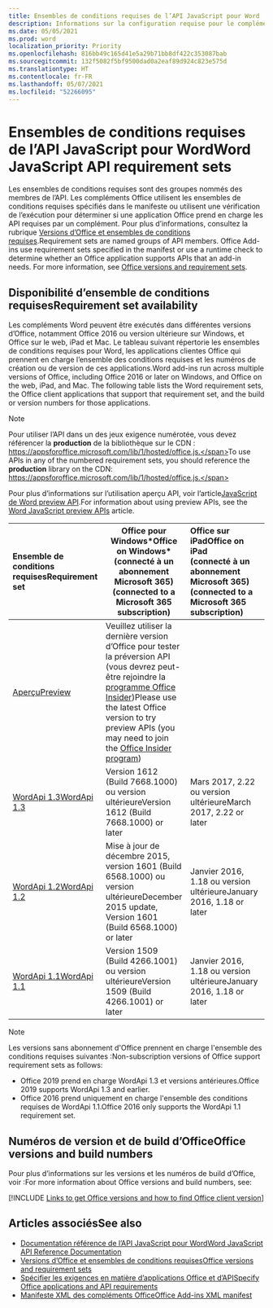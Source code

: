 ```yaml
---
title: Ensembles de conditions requises de l’API JavaScript pour Word
description: Informations sur la configuration requise pour le complément Office sur les builds Word.
ms.date: 05/05/2021
ms.prod: word
localization_priority: Priority
ms.openlocfilehash: 816bb49c165d41e5a29b71bb8df422c353087bab
ms.sourcegitcommit: 132f5082f5bf9500dad0a2eaf89d924c823e575d
ms.translationtype: HT
ms.contentlocale: fr-FR
ms.lasthandoff: 05/07/2021
ms.locfileid: "52266095"
---
```

# <a name="word-javascript-api-requirement-sets"></a><span data-ttu-id="ffa97-103">Ensembles de conditions requises de l’API JavaScript pour Word</span><span class="sxs-lookup"><span data-stu-id="ffa97-103">Word JavaScript API requirement sets</span></span>

<span data-ttu-id="ffa97-p101">Les ensembles de conditions requises sont des groupes nommés des membres de l’API. Les compléments Office utilisent les ensembles de conditions requises spécifiés dans le manifeste ou utilisent une vérification de l’exécution pour déterminer si une application Office prend en charge les API requises par un complément. Pour plus d’informations, consultez la rubrique [Versions d’Office et ensembles de conditions requises](../../develop/office-versions-and-requirement-sets.md).</span><span class="sxs-lookup"><span data-stu-id="ffa97-p101">Requirement sets are named groups of API members. Office Add-ins use requirement sets specified in the manifest or use a runtime check to determine whether an Office application supports APIs that an add-in needs. For more information, see [Office versions and requirement sets](../../develop/office-versions-and-requirement-sets.md).</span></span>

## <a name="requirement-set-availability"></a><span data-ttu-id="ffa97-107">Disponibilité d’ensemble de conditions requises</span><span class="sxs-lookup"><span data-stu-id="ffa97-107">Requirement set availability</span></span>

<span data-ttu-id="ffa97-p102">Les compléments Word peuvent être exécutés dans différentes versions d’Office, notamment Office 2016 ou version ultérieure sur Windows, et Office sur le web, iPad et Mac. Le tableau suivant répertorie les ensembles de conditions requises pour Word, les applications clientes Office qui prennent en charge l’ensemble des conditions requises et les numéros de création ou de version de ces applications.</span><span class="sxs-lookup"><span data-stu-id="ffa97-p102">Word add-ins run across multiple versions of Office, including Office 2016 or later on Windows, and Office on the web, iPad, and Mac. The following table lists the Word requirement sets, the Office client applications that support that requirement set, and the build or version numbers for those applications.</span></span>

> [!NOTE]
> <span data-ttu-id="ffa97-110">Pour utiliser l’API dans un des jeux exigence numérotée, vous devez référencer la **production** de la bibliothèque sur le CDN : https://appsforoffice.microsoft.com/lib/1/hosted/office.js.</span><span class="sxs-lookup"><span data-stu-id="ffa97-110">To use APIs in any of the numbered requirement sets, you should reference the **production** library on the CDN: https://appsforoffice.microsoft.com/lib/1/hosted/office.js.</span></span>
>
> <span data-ttu-id="ffa97-111">Pour plus d’informations sur l’utilisation aperçu API, voir l’article[JavaScript de Word preview API](word-preview-apis.md).</span><span class="sxs-lookup"><span data-stu-id="ffa97-111">For information about using preview APIs, see the [Word JavaScript preview APIs](word-preview-apis.md) article.</span></span>

|  <span data-ttu-id="ffa97-112">Ensemble de conditions requises</span><span class="sxs-lookup"><span data-stu-id="ffa97-112">Requirement set</span></span>  |   <span data-ttu-id="ffa97-113">Office pour Windows\*</span><span class="sxs-lookup"><span data-stu-id="ffa97-113">Office on Windows\*</span></span><br><span data-ttu-id="ffa97-114">(connecté à un abonnement Microsoft 365)</span><span class="sxs-lookup"><span data-stu-id="ffa97-114">(connected to a Microsoft 365 subscription)</span></span>  |  <span data-ttu-id="ffa97-115">Office sur iPad</span><span class="sxs-lookup"><span data-stu-id="ffa97-115">Office on iPad</span></span><br><span data-ttu-id="ffa97-116">(connecté à un abonnement Microsoft 365)</span><span class="sxs-lookup"><span data-stu-id="ffa97-116">(connected to a Microsoft 365 subscription)</span></span>  |  <span data-ttu-id="ffa97-117">Office sur Mac</span><span class="sxs-lookup"><span data-stu-id="ffa97-117">Office on Mac</span></span><br><span data-ttu-id="ffa97-118">(connecté à un abonnement Microsoft 365)</span><span class="sxs-lookup"><span data-stu-id="ffa97-118">(connected to a Microsoft 365 subscription)</span></span>  | <span data-ttu-id="ffa97-119">Office sur le web</span><span class="sxs-lookup"><span data-stu-id="ffa97-119">Office on the web</span></span>  |
|:-----|-----|:-----|:-----|:-----|
| [<span data-ttu-id="ffa97-120">Aperçu</span><span class="sxs-lookup"><span data-stu-id="ffa97-120">Preview</span></span>](word-preview-apis.md) | <span data-ttu-id="ffa97-121">Veuillez utiliser la dernière version d’Office pour tester la préversion API (vous devrez peut-être rejoindre la [programme Office Insider](https://insider.office.com))</span><span class="sxs-lookup"><span data-stu-id="ffa97-121">Please use the latest Office version to try preview APIs (you may need to join the [Office Insider program](https://insider.office.com))</span></span> |
| [<span data-ttu-id="ffa97-122">WordApi 1.3</span><span class="sxs-lookup"><span data-stu-id="ffa97-122">WordApi 1.3</span></span>](word-api-1-3-requirement-set.md) | <span data-ttu-id="ffa97-123">Version 1612 (Build 7668.1000) ou version ultérieure</span><span class="sxs-lookup"><span data-stu-id="ffa97-123">Version 1612 (Build 7668.1000) or later</span></span>| <span data-ttu-id="ffa97-124">Mars 2017, 2.22 ou version ultérieure</span><span class="sxs-lookup"><span data-stu-id="ffa97-124">March 2017, 2.22 or later</span></span> | <span data-ttu-id="ffa97-125">Mars 2017, 15.32 ou version ultérieure</span><span class="sxs-lookup"><span data-stu-id="ffa97-125">March 2017, 15.32 or later</span></span>| <span data-ttu-id="ffa97-126">Mars 2017</span><span class="sxs-lookup"><span data-stu-id="ffa97-126">March 2017</span></span> |
| [<span data-ttu-id="ffa97-127">WordApi 1.2</span><span class="sxs-lookup"><span data-stu-id="ffa97-127">WordApi 1.2</span></span>](word-api-1-2-requirement-set.md) | <span data-ttu-id="ffa97-128">Mise à jour de décembre 2015, version 1601 (Build 6568.1000) ou version ultérieure</span><span class="sxs-lookup"><span data-stu-id="ffa97-128">December 2015 update, Version 1601 (Build 6568.1000) or later</span></span> | <span data-ttu-id="ffa97-129">Janvier 2016, 1.18 ou version ultérieure</span><span class="sxs-lookup"><span data-stu-id="ffa97-129">January 2016, 1.18 or later</span></span> | <span data-ttu-id="ffa97-130">Janvier 2016, 15.19 ou version ultérieure</span><span class="sxs-lookup"><span data-stu-id="ffa97-130">January 2016, 15.19 or later</span></span>| <span data-ttu-id="ffa97-131">Septembre 2016</span><span class="sxs-lookup"><span data-stu-id="ffa97-131">September 2016</span></span> |
| [<span data-ttu-id="ffa97-132">WordApi 1.1</span><span class="sxs-lookup"><span data-stu-id="ffa97-132">WordApi 1.1</span></span>](word-api-1-1-requirement-set.md) | <span data-ttu-id="ffa97-133">Version 1509 (Build 4266.1001) ou version ultérieure</span><span class="sxs-lookup"><span data-stu-id="ffa97-133">Version 1509 (Build 4266.1001) or later</span></span>| <span data-ttu-id="ffa97-134">Janvier 2016, 1.18 ou version ultérieure</span><span class="sxs-lookup"><span data-stu-id="ffa97-134">January 2016, 1.18 or later</span></span> | <span data-ttu-id="ffa97-135">Janvier 2016, 15.19 ou version ultérieure</span><span class="sxs-lookup"><span data-stu-id="ffa97-135">January 2016, 15.19 or later</span></span>| <span data-ttu-id="ffa97-136">Septembre 2016</span><span class="sxs-lookup"><span data-stu-id="ffa97-136">September 2016</span></span> |

> [!NOTE]
> <span data-ttu-id="ffa97-137">Les versions sans abonnement d'Office prennent en charge l'ensemble des conditions requises suivantes :</span><span class="sxs-lookup"><span data-stu-id="ffa97-137">Non-subscription versions of Office support requirement sets as follows:</span></span>
>
> - <span data-ttu-id="ffa97-138">Office 2019 prend en charge WordApi 1.3 et versions antérieures.</span><span class="sxs-lookup"><span data-stu-id="ffa97-138">Office 2019 supports WordApi 1.3 and earlier.</span></span>
> - <span data-ttu-id="ffa97-139">Office 2016 prend uniquement en charge l'ensemble des conditions requises de WordApi 1.1.</span><span class="sxs-lookup"><span data-stu-id="ffa97-139">Office 2016 only supports the WordApi 1.1 requirement set.</span></span>

## <a name="office-versions-and-build-numbers"></a><span data-ttu-id="ffa97-140">Numéros de version et de build d’Office</span><span class="sxs-lookup"><span data-stu-id="ffa97-140">Office versions and build numbers</span></span>

<span data-ttu-id="ffa97-141">Pour plus d’informations sur les versions et les numéros de build d’Office, voir :</span><span class="sxs-lookup"><span data-stu-id="ffa97-141">For more information about Office versions and build numbers, see:</span></span>

[!INCLUDE [Links to get Office versions and how to find Office client version](../../includes/links-get-office-versions-builds.md)]

## <a name="see-also"></a><span data-ttu-id="ffa97-142">Articles associés</span><span class="sxs-lookup"><span data-stu-id="ffa97-142">See also</span></span>

- [<span data-ttu-id="ffa97-143">Documentation référence de l’API JavaScript pour Word</span><span class="sxs-lookup"><span data-stu-id="ffa97-143">Word JavaScript API Reference Documentation</span></span>](/javascript/api/word)
- [<span data-ttu-id="ffa97-144">Versions d’Office et ensembles de conditions requises</span><span class="sxs-lookup"><span data-stu-id="ffa97-144">Office versions and requirement sets</span></span>](../../develop/office-versions-and-requirement-sets.md)
- [<span data-ttu-id="ffa97-145">Spécifier les exigences en matière d’applications Office et d’API</span><span class="sxs-lookup"><span data-stu-id="ffa97-145">Specify Office applications and API requirements</span></span>](../../develop/specify-office-hosts-and-api-requirements.md)
- [<span data-ttu-id="ffa97-146">Manifeste XML des compléments Office</span><span class="sxs-lookup"><span data-stu-id="ffa97-146">Office Add-ins XML manifest</span></span>](../../develop/add-in-manifests.md)
